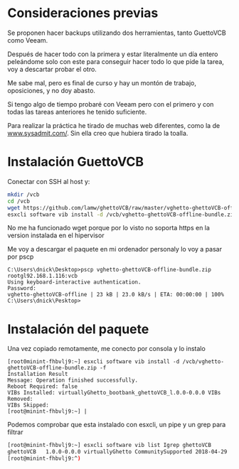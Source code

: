 
# Consideraciones previas

Se proponen hacer backups utilizando dos herramientas, tanto GuettoVCB como Veeam.

Después de hacer todo con la primera y estar literalmente un día entero peleándome solo con este
para conseguir hacer todo lo que pide la tarea, voy a descartar probar el otro.

Me sabe mal, pero es final de curso y hay un montón de trabajo, oposiciones, y no doy abasto.

Si tengo algo de tiempo probaré con Veeam pero con el primero y con todas las tareas anteriores he tenido
suficiente.

Para realizar la práctica he tirado de muchas web diferentes, como la de www.sysadmit.com/. Sin ella
creo que hubiera tirado la toalla.

# Instalación GuettoVCB

Conectar con SSH al host y:

```bash
mkdir /vcb
cd /vcb
wget https://github.com/lamw/ghettoVCB/raw/master/vghetto-ghettoVCB-offline-bundle.zip\
esxcli software vib install -d /vcb/vghetto-ghettoVCB-offline-bundle.zip –f
```
No me ha funcionado wget porque por lo visto no soporta https en la version instalada en el hipervisor

Me voy a descargar el paquete en mi ordenador personaly lo voy a pasar por pscp

```console
C:\Users\dnick\Desktop>pscp vghetto-ghettoVCB-offline-bundle.zip rootgl92.168.1.116:vcb
Using keyboard-interactive authentication.
Password:
vghetto-ghettoVCB-offline | 23 kB |	23.0 kB/s | ETA: 00:00:00 | 100%
C:\Users\dnick\Pesktop>
```
# Instalación del paquete

Una vez copiado remotamente, me conecto por consola y lo instalo

```console
[root0minint-fhbvlj9:~] esxcli software vib install -d /vcb/vghetto-ghettoVCB-offline-bundle.zip -f
Installation Result
Message: Operation finished successfully.
Reboot Required: false
VIBs Installed: virtuallyGhetto_bootbank_ghettoVCB_l.0.0-0.0.0 VIBs Removed:
VIBs Skipped:
[root@minint-fhbvlj9:~] |
```
Podemos comprobar que esta instalado con esxcli, un pipe y un grep
para filtrar

```bash
[root@minint-fhbvlj9:~] esxcli software vib list Igrep ghettoVCB
ghettoVCB	1.0.0-0.0.0	virtuallyGhetto CommunitySupported 2018-04-29
[root@minint-fhbvlj9:^)
```
